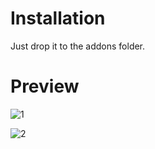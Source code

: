 # Installation
Just drop it to the addons folder.

# Preview

![1](https://i.imgur.com/N3Pe9rs.jpg)

![2](https://i.imgur.com/d0we6yS.jpeg)
